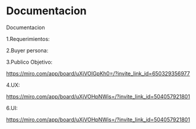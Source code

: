 # Documentacion
Documentacion

1.Requerimientos:

2.Buyer persona:

3.Publico Objetivo:

https://miro.com/app/board/uXjVOIGpKh0=/?invite_link_id=650329356977

4.UX:

https://miro.com/app/board/uXjVOHpNWis=/?invite_link_id=504057921801

6.UI:

https://miro.com/app/board/uXjVOHpNWis=/?invite_link_id=504057921801

